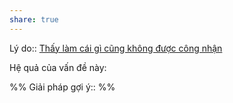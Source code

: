 ```yaml
---
share: true
---
```

Lý do:: [Thấy làm cái gì cũng không được công nhận](../../Quan%20%C4%91i%E1%BB%83m,%20th%C3%A1i%20%C4%91%E1%BB%99,%20nguy%C3%AAn%20t%E1%BA%AFc%20s%E1%BB%91ng,%20%C4%91i%E1%BB%81u%20m%C3%ACnh%20th%E1%BA%A5y%20ho%E1%BA%B7c%20c%E1%BA%A3m%20nh%E1%BA%ADn/C%E1%BA%A3m%20nh%E1%BA%ADn%20v%E1%BB%81%20ng%C6%B0%E1%BB%9Di%20kh%C3%A1c/Th%E1%BA%A5y%20l%C3%A0m%20c%C3%A1i%20g%C3%AC%20c%C5%A9ng%20kh%C3%B4ng%20%C4%91%C6%B0%E1%BB%A3c%20c%C3%B4ng%20nh%E1%BA%ADn.md)

Hệ quả của vấn đề này:


%%
Giải pháp gợi ý:: 
%%


